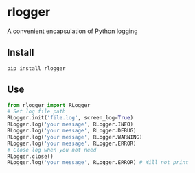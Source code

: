 # rlogger

A convenient encapsulation of Python logging

## Install

```shell
pip install rlogger
```

## Use

```python
from rlogger import RLogger
# Set log file path
RLogger.init('file.log', screen_log=True)
RLogger.log('your message', RLogger.INFO)
RLogger.log('your message', RLogger.DEBUG)
RLogger.log('your message', RLogger.WARNING)
RLogger.log('your message', RLogger.ERROR)
# Close log when you not need
RLogger.close()
RLogger.log('your message', RLogger.ERROR) # Will not print
```
